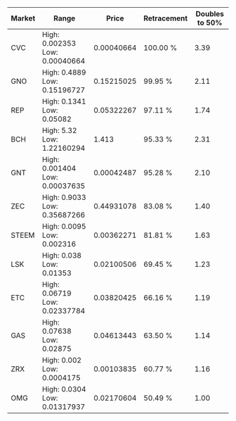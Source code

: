 | Market | Range | Price| Retracement | Doubles to 50% |
| --- | --- | --- | --- | --- |
| CVC | High: 0.002353<br />Low: 0.00040664 | 0.00040664 | 100.00 % | 3.39 |
| GNO | High: 0.4889<br />Low: 0.15196727 | 0.15215025 | 99.95 % | 2.11 |
| REP | High: 0.1341<br />Low: 0.05082 | 0.05322267 | 97.11 % | 1.74 |
| BCH | High: 5.32<br />Low: 1.22160294 | 1.413 | 95.33 % | 2.31 |
| GNT | High: 0.001404<br />Low: 0.00037635 | 0.00042487 | 95.28 % | 2.10 |
| ZEC | High: 0.9033<br />Low: 0.35687266 | 0.44931078 | 83.08 % | 1.40 |
| STEEM | High: 0.0095<br />Low: 0.002316 | 0.00362271 | 81.81 % | 1.63 |
| LSK | High: 0.038<br />Low: 0.01353 | 0.02100506 | 69.45 % | 1.23 |
| ETC | High: 0.06719<br />Low: 0.02337784 | 0.03820425 | 66.16 % | 1.19 |
| GAS | High: 0.07638<br />Low: 0.02875 | 0.04613443 | 63.50 % | 1.14 |
| ZRX | High: 0.002<br />Low: 0.0004175 | 0.00103835 | 60.77 % | 1.16 |
| OMG | High: 0.0304<br />Low: 0.01317937 | 0.02170604 | 50.49 % | 1.00 |
